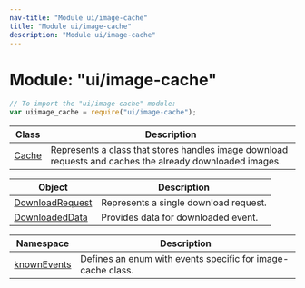 ```yaml
---
nav-title: "Module ui/image-cache"
title: "Module ui/image-cache"
description: "Module ui/image-cache"
---
```

# Module: "ui/image-cache"

``` JavaScript
// To import the "ui/image-cache" module:
var uiimage_cache = require("ui/image-cache");
```

Class | Description
------|------------
[Cache](../../ui/image-cache/Cache.md) | Represents a class that stores handles image download requests and caches the already downloaded images.

Object | Description
------|------------
[DownloadRequest](../../ui/image-cache/DownloadRequest.md) | Represents a single download request.
[DownloadedData](../../ui/image-cache/DownloadedData.md) | Provides data for downloaded event.

Namespace | Description
------|------------
[knownEvents](../../ui/image-cache/knownEvents/) | Defines an enum with events specific for image-cache class.